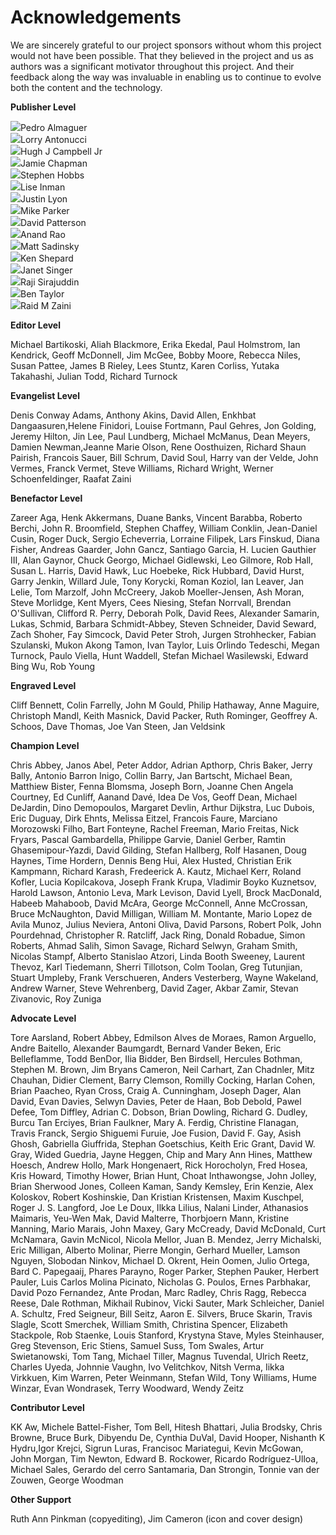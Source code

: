 # Acknowledgements #

We are sincerely grateful to our project sponsors without whom this project would not have been possible. That they believed in the project and us as authors was a significant motivator throughout this project. And their feedback along the way was invaluable in enabling us to continue to evolve both the content and the technology.

**Publisher Level**

<div class="publisher"><img src="180.png" class="biopic"><span class="name">Pedro Almaguer</span></div>
<div class="publisher"><img src="181.png" class="biopic"><span class="name">Lorry Antonucci</span></div>
<div class="publisher"><img src="182.png" class="biopic"><span class="name">Hugh J Campbell Jr</span></div>
<div class="publisher"><img src="183.png" class="biopic"><span class="name">Jamie Chapman</span></div>
<div class="publisher"><img src="184.png" class="biopic"><span class="name">Stephen Hobbs</span></div>
<div class="publisher"><img src="185.png" class="biopic"><span class="name">Lise Inman</span></div>
<div class="publisher"><img src="186.png" class="biopic"><span class="name">Justin Lyon</span></div>
<div class="publisher"><img src="187.png" class="biopic"><span class="name">Mike Parker</span></div>
<div class="publisher"><img src="188.png" class="biopic"><span class="name">David Patterson</span></div>
<div class="publisher"><img src="189.png" class="biopic"><span class="name">Anand Rao</span></div>
<div class="publisher"><img src="190.png" class="biopic"><span class="name">Matt Sadinsky</span></div>
<div class="publisher"><img src="191.png" class="biopic"><span class="name">Ken Shepard</span></div>
<div class="publisher"><img src="192.png" class="biopic"><span class="name">Janet Singer</span></div>
<div class="publisher"><img src="193.png" class="biopic"><span class="name">Raji Sirajuddin</span></div>
<div class="publisher"><img src="194.png" class="biopic"><span class="name">Ben Taylor</span></div>
<div class="publisher"><img src="195.png" class="biopic"><span class="name">Raid M Zaini</span></div>

**Editor Level**

Michael Bartikoski, Aliah Blackmore, Erika Ekedal, Paul Holmstrom, Ian Kendrick, Geoff McDonnell, Jim McGee, Bobby Moore, Rebecca Niles, Susan Pattee, James B Rieley, Lees Stuntz, Karen Corliss, Yutaka Takahashi, Julian Todd, Richard 
Turnock

**Evangelist Level**

Denis Conway Adams, Anthony Akins, David Allen, Enkhbat Dangaasuren,Helene Finidori,  Louise Fortmann, Paul Gehres, Jon Golding, Jeremy Hilton, Jin Lee, Paul Lundberg, Michael McManus, Dean Meyers, Damien Newman,Jeanne Marie Olson,  Rene Oosthuizen, Richard Shaun Pairish, Francois Sauer, Bill Schrum, David Soul, Harry van der Velde, John Vermes, Franck Vermet, Steve Williams, Richard Wright, Werner Schoenfeldinger, Raafat Zaini

**Benefactor Level**

Zareer Aga, Henk Akkermans, Duane Banks, Vincent Barabba, Roberto Berchi, John R. Broomfield, Stephen Chaffey, William Conklin, Jean-Daniel Cusin, Roger Duck, Sergio Echeverria, Lorraine Filipek, Lars Finskud, Diana Fisher, Andreas Gaarder, John Gancz, Santiago Garcia, H. Lucien Gauthier III, Alan Gaynor, Chuck Georgo, Michael Gidlewski, Leo Gilmore, Rob Hall, Susan L. Harris, David Hawk, Luc Hoebeke, Rick Hubbard, David Hurst, Garry Jenkin, Willard Jule, Tony Korycki, Roman Koziol, Ian Leaver, Jan Lelie, Tom Marzolf, John McCreery, Jakob Moeller-Jensen, Ash Moran, Steve Morlidge, Kent Myers, Cees Niesing, Stefan Norrvall, Brendan O'Sullivan, Clifford R. Perry, Deborah Polk, David Rees, Alexander Samarin, Lukas, Schmid, Barbara Schmidt-Abbey, Steven Schneider, David Seward, Zach Shoher, Fay Simcock, David Peter Stroh, Jurgen Strohhecker, Fabian Szulanski, Mukon Akong Tamon, Ivan Taylor, Luis Orlindo Tedeschi, Megan Turnock, Paulo Viella, Hunt Waddell, Stefan Michael Wasilewski, Edward Bing Wu, Rob Young

**Engraved Level**

Cliff Bennett, Colin Farrelly, John M Gould, Philip Hathaway, Anne Maguire, Christoph Mandl, Keith Masnick, David Packer, Ruth Rominger, Geoffrey A. Schoos, Dave Thomas, Joe Van Steen, Jan Veldsink

**Champion Level**

Chris Abbey, Janos Abel, Peter Addor, Adrian Apthorp, Chris Baker, Jerry Bally, Antonio Barron Inigo, Collin Barry, Jan Bartscht, Michael Bean, Matthiew Bister, Fenna Blomsma, Joseph Born, Joanne Chen Angela Courtney, Ed Cunliff, Aanand Dav&eacute;, Idea De Vos, Geoff Dean, Michael DeJardin, Dino Demopoulos, Margaret Devlin, Arthur Dijkstra, Luc Dubois, Eric Duguay, Dirk Ehnts, Melissa Eitzel, Francois Faure, Marciano Morozowski Filho, Bart Fonteyne, Rachel Freeman, Mario Freitas, Nick Fryars, Pascal Gambardella, Philippe Garvie, Daniel Gerber, Ramtin Ghasemipour-Yazdi, David Gilding, Stefan Hallberg, Rolf Hasanen, Doug Haynes, Time Hordern, Dennis Beng Hui, Alex Husted, Christian Erik Kampmann, Richard Karash, Fredeerick A. Kautz, Michael Kerr, Roland Kofler, Lucia Kopilcakova, Joseph Frank Krupa, Vladimir Boyko Kuznetsov, Harold Lawson, Antonio Leva, Mark Levison, David Lyell, Brock MacDonald, Habeeb Mahaboob, David McAra, George McConnell, Anne McCrossan, Bruce McNaughton, David Milligan, William M. Montante, Mario Lopez de Avila Munoz, Julius Neviera, Antoni Oliva, David Parsons, Robert Polk, John Pourdehnad, Christopher R. Ratcliff, Jack Ring, Donald Robadue, Simon Roberts, Ahmad Salih, Simon Savage, Richard Selwyn, Graham Smith, Nicolas Stampf, Alberto Stanislao Atzori, Linda Booth Sweeney, Laurent Thevoz, Karl Tiedemann, Sherri Tillotson, Colm Toolan, Greg Tutunjian, Stuart Umpleby, Frank Verschueren, Anders Vesterberg, Wayne Wakeland, Andrew Warner, Steve Wehrenberg, David Zager, Akbar Zamir, Stevan Zivanovic, Roy Zuniga

**Advocate Level**

Tore Aarsland, Robert Abbey, Edmilson Alves de Moraes, Ramon Arguello, Andre Baitello, Alexander Baumgardt, Bernard Vander Beken, Eric Belleflamme, Todd BenDor, Ilia Bidder, Ben Birdsell, Hercules Bothman, Stephen M. Brown, Jim Bryans Cameron, Neil Carhart, Zan Chadnler, Mitz Chauhan, Didier Clement, Barry Clemson, Romilly Cocking, Harlan Cohen, Brian Paacheo, Ryan Cross, Craig A. Cunningham, Joseph Dager, Alan David, Evan Davies, Selwyn Davies, Peter de Haan, Bob Debold, Pawel Defee, Tom Diffley, Adrian C. Dobson, Brian Dowling, Richard G. Dudley, Burcu Tan Erciyes, Brian Faulkner, Mary A. Ferdig, Christine Flanagan, Travis Franck, Sergio Shiguemi Furuie, Joe Fusion, David F. Gay, Asish Ghosh, Gabriella Giuffrida, Stephan Goetschius, Keith Eric Grant, David W. Gray, Wided Guedria, Jayne Heggen, Chip and Mary Ann Hines, Matthew Hoesch, Andrew Hollo, Mark Hongenaert, Rick Horocholyn, Fred Hosea, Kris Howard, Timothy Hower, Brian Hunt, Choat Inthawongse, John Jolley, Brian Sherwood Jones, Colleen Kaman, Sandy Kemsley, Erin Kenzie, Alex Koloskov, Robert Koshinskie, Dan Kristian Kristensen, Maxim Kuschpel, Roger J. S. Langford, Joe Le Doux, Ilkka Lilius, Nalani Linder, Athanasios Maimaris, Yeu-Wen Mak, David Malterre, Thorbjoern Mann, Kristine Manning, Mario Marais, John Maxey, Gary McCready, David McDonald, Curt McNamara, Gavin McNicol, Nicola Mellor, Juan B. Mendez, Jerry Michalski, Eric Milligan, Alberto Molinar, Pierre Mongin, Gerhard Mueller, Lamson Nguyen, Slobodan Ninkov, Michael D. Okrent, Hein Oomen, Julio Ortega, Bard C. Papegaaij, Phares Parayno, Roger Parker, Stephen Pauker, Herbert Pauler, Luis Carlos Molina Picinato, Nicholas G. Poulos, Ernes Parbhakar, David Pozo Fernandez, Ante Prodan, Marc Radley, Chris Ragg, Rebecca Reese, Dale Rothman, Mikhail Rubinov, Vicki Sauter, Mark Schleicher, Daniel A. Schultz, Fred Seigneur, Bill Seitz, Aaron E. Silvers, Bruce Skarin, Travis Slagle, Scott Smerchek, William Smith, Christina Spencer, Elizabeth Stackpole, Rob Staenke, Louis Stanford, Krystyna Stave, Myles Steinhauser, Greg Stevenson, Eric Stiens, Samuel Suss, Tom Swales, Artur Swietanowski, Tom Tang, Michael Tiller, Magnus Tuvendal, Ulrich Reetz, Charles Uyeda, Johnnie Vaughn, Ivo Velitchkov, Nitsh Verma, Iikka Virkkuen, Kim Warren, Peter Weinmann, Stefan Wild, Tony Williams, Hume Winzar, Evan Wondrasek, Terry Woodward, Wendy Zeitz

**Contributor Level**

KK Aw, Michele Battel-Fisher, Tom Bell, Hitesh Bhattari, Julia Brodsky, Chris Browne, Bruce Burk, Dibyendu De, Cynthia DuVal, David Hooper, Nishanth K Hydru,Igor Krejci, Sigrun Luras, Francisoc Mariategui, Kevin McGowan, John Morgan, Tim Newton, Edward B. Rockower, Ricardo Rodríguez-Ulloa, Michael Sales, Gerardo del cerro Santamaria, Dan Strongin, Tonnie van der Zouwen, George Woodman

**Other Support**

Ruth Ann Pinkman (copyediting), Jim Cameron (icon and cover design)